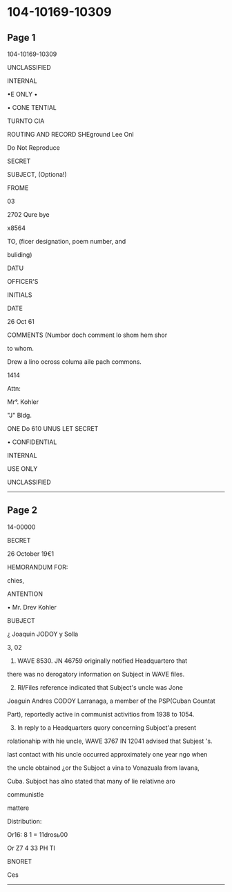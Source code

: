 # 104-10169-10309

## Page 1

104-10169-10309

UNCLASSIFIED

INTERNAL

•E ONLY •

• CONE TENTIAL

TURNTO CIA

ROUTING AND RECORD SHEground Lee Onl

Do Not Reproduce

SECRET

SUBJECT, (Optiona!)

FROME

03

2702 Qure bye

x8564

TO, (ficer designation, poem number, and

buliding)

DATU

OFFICER'S

INITIALS

DATE

26 Oct 61

COMMENTS (Numbor doch comment lo shom hem shor

to whom.

Drew a lino ocross columa aile pach commons.

1414

Attn:

Mr°. Kohler

"J" Bldg.

ONE Do 610 UNUS LET SECRET

• CONFIDENTIAL

INTERNAL

USE ONLY

UNCLASSIFIED

---

## Page 2

14-00000

BECRET

26 October 19€1

HEMORANDUM FOR:

chies,

ANTENTION

• Mr. Drev Kohler

BUBJECT

¿ Joaquin JODOY y Solla

3, 02

1. WAVE 8530. JN 46759 originally notified Headquartero that

there was no derogatory information on Subject in WAVE files.

2. RI/Files reference indicated that Subject's uncle was Jone

Joaguin Andres CODOY Larranaga, a member of the PSP(Cuban Countat

Part), reportedly active in communist activitios from 1938 to 1054.

3. In reply to a Headquarters quory concerning Subjoct'a present

rolationahip with hie uncle, WAVE 3767 IN 12041 advised that Subjest 's.

last contact with his uncle occurred approximately one year ngo when

the uncle obtainod ¿or the Subjoct a vina to Vonazuala from lavana,

Cuba. Subjoct has alno stated that many of lie relativne aro

communistle

mattere

Distribution:

Оr16: 8 1 = 11drosь00

Or Z7 4 33 PH TI

BNORET

Ces

---

